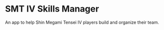 # SMT IV Skills Manager
An app to help Shin Megami Tensei IV players build and organize their team.
